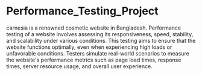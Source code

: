# Performance_Testing_Project
carnesia is a renowned cosmetic website in Bangladesh. 
Performance testing of a website involves assessing its responsiveness, speed, stability, and scalability under various conditions. This testing aims to ensure that the website functions optimally, even when experiencing high loads or unfavorable conditions. Testers simulate real-world scenarios to measure the website's performance metrics such as page load times, response times, server resource usage, and overall user experience.
